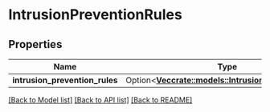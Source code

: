 # IntrusionPreventionRules

## Properties

Name | Type | Description | Notes
------------ | ------------- | ------------- | -------------
**intrusion_prevention_rules** | Option<[**Vec<crate::models::IntrusionPreventionRule>**](intrusionPreventionRule.md)> |  | [optional]

[[Back to Model list]](../README.md#documentation-for-models) [[Back to API list]](../README.md#documentation-for-api-endpoints) [[Back to README]](../README.md)


